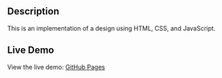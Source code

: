 ## Description
This is an implementation of a design using HTML, CSS, and JavaScript.

## Live Demo
View the live demo: [GitHub Pages](https://ramison213.github.io/startup-psd/)




